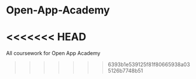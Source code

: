 # Open-App-Academy
<<<<<<< HEAD
=======
All coursework for Open App Academy
>>>>>>> 6393b1e539125f81f80665938a035126b7748b51
